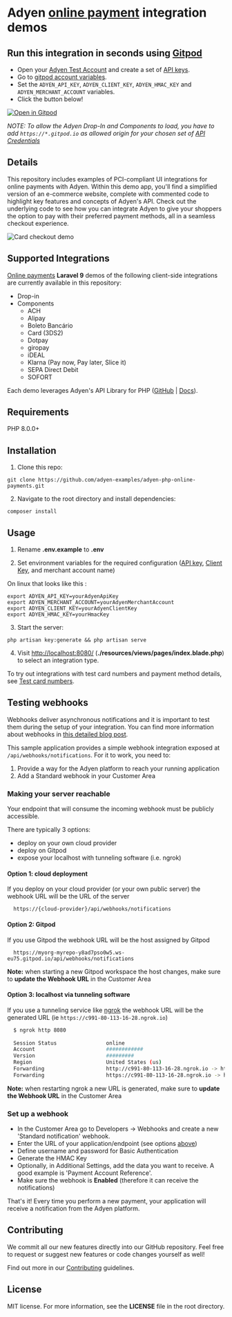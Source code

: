 # Adyen [online payment](https://docs.adyen.com/online-payments) integration demos

## Run this integration in seconds using [Gitpod](https://gitpod.io/)

* Open your [Adyen Test Account](https://ca-test.adyen.com/ca/ca/overview/default.shtml) and create a set of [API keys](https://docs.adyen.com/user-management/how-to-get-the-api-key).
* Go to [gitpod account variables](https://gitpod.io/variables).
* Set the `ADYEN_API_KEY`, `ADYEN_CLIENT_KEY`, `ADYEN_HMAC_KEY` and `ADYEN_MERCHANT_ACCOUNT` variables.
* Click the button below!

[![Open in Gitpod](https://gitpod.io/button/open-in-gitpod.svg)](https://gitpod.io/#https://github.com/adyen-examples/adyen-php-online-payments)

_NOTE: To allow the Adyen Drop-In and Components to load, you have to add `https://*.gitpod.io` as allowed origin for your chosen set of [API Credentials](https://ca-test.adyen.com/ca/ca/config/api_credentials_new.shtml)_

## Details

This repository includes examples of PCI-compliant UI integrations for online payments with Adyen. Within this demo app, you'll find a simplified version of an e-commerce website, complete with commented code to highlight key features and concepts of Adyen's API. Check out the underlying code to see how you can integrate Adyen to give your shoppers the option to pay with their preferred payment methods, all in a seamless checkout experience.
    
![Card checkout demo](public/img/cardcheckout.gif)

## Supported Integrations

[Online payments](https://docs.adyen.com/online-payments) **Laravel 9** demos of the following client-side integrations are currently available in this repository:

- Drop-in
- Components
    - ACH
    - Alipay
    - Boleto Bancário
    - Card (3DS2)
    - Dotpay
    - giropay
    - iDEAL
    - Klarna (Pay now, Pay later, Slice it)
    - SEPA Direct Debit
    - SOFORT


Each demo leverages Adyen's API Library for PHP ([GitHub](https://github.com/Adyen/adyen-php-api-library) | [Docs](https://docs.adyen.com/development-resources/libraries#php)).

## Requirements

PHP 8.0.0+

## Installation

1. Clone this repo:

```
git clone https://github.com/adyen-examples/adyen-php-online-payments.git
```

2. Navigate to the root directory and install dependencies:

```
composer install
```

## Usage

1. Rename **.env.example** to **.env** 

2. Set environment variables for the required configuration ([API key](https://docs.adyen.com/user-management/how-to-get-the-api-key), [Client Key](https://docs.adyen.com/user-management/client-side-authentication), and merchant account name)

On linux that looks like this :

```
export ADYEN_API_KEY=yourAdyenApiKey
export ADYEN_MERCHANT_ACCOUNT=yourAdyenMerchantAccount
export ADYEN_CLIENT_KEY=yourAdyenClientKey
export ADYEN_HMAC_KEY=yourHmacKey
```

3. Start the server:

```
php artisan key:generate && php artisan serve
```

4. Visit [http://localhost:8080/](http://localhost:8080/) (**./resources/views/pages/index.blade.php**) to select an integration type.

To try out integrations with test card numbers and payment method details, see [Test card numbers](https://docs.adyen.com/development-resources/test-cards/test-card-numbers).

## Testing webhooks

Webhooks deliver asynchronous notifications and it is important to test them during the setup of your integration. You can find more information about webhooks in [this detailed blog post](https://www.adyen.com/blog/Integrating-webhooks-notifications-with-Adyen-Checkout).

This sample application provides a simple webhook integration exposed at `/api/webhooks/notifications`. For it to work, you need to:

1. Provide a way for the Adyen platform to reach your running application
2. Add a Standard webhook in your Customer Area

### Making your server reachable

Your endpoint that will consume the incoming webhook must be publicly accessible.

There are typically 3 options:
* deploy on your own cloud provider
* deploy on Gitpod
* expose your localhost with tunneling software (i.e. ngrok)

#### Option 1: cloud deployment
If you deploy on your cloud provider (or your own public server) the webhook URL will be the URL of the server
```
  https://{cloud-provider}/api/webhooks/notifications
```

#### Option 2: Gitpod
If you use Gitpod the webhook URL will be the host assigned by Gitpod
```
  https://myorg-myrepo-y8ad7pso0w5.ws-eu75.gitpod.io/api/webhooks/notifications
```
**Note:** when starting a new Gitpod workspace the host changes, make sure to **update the Webhook URL** in the Customer Area

#### Option 3: localhost via tunneling software
If you use a tunneling service like [ngrok](ngrok) the webhook URL will be the generated URL (ie `https://c991-80-113-16-28.ngrok.io`)

```bash
  $ ngrok http 8080
  
  Session Status                online                                                                                           
  Account                       ############                                                                      
  Version                       #########                                                                                          
  Region                        United States (us)                                                                                 
  Forwarding                    http://c991-80-113-16-28.ngrok.io -> http://localhost:8080                                       
  Forwarding                    https://c991-80-113-16-28.ngrok.io -> http://localhost:8080           
```

**Note:** when restarting ngrok a new URL is generated, make sure to **update the Webhook URL** in the Customer Area

### Set up a webhook

* In the Customer Area go to Developers -> Webhooks and create a new 'Standard notification' webhook.
* Enter the URL of your application/endpoint (see options [above](#making-your-server-reachable))
* Define username and password for Basic Authentication
* Generate the HMAC Key
* Optionally, in Additional Settings, add the data you want to receive. A good example is 'Payment Account Reference'.
* Make sure the webhook is **Enabled** (therefore it can receive the notifications)

That's it! Every time you perform a new payment, your application will receive a notification from the Adyen platform.

## Contributing

We commit all our new features directly into our GitHub repository. Feel free to request or suggest new features or code changes yourself as well!

Find out more in our [Contributing](https://github.com/adyen-examples/.github/blob/main/CONTRIBUTING.md) guidelines.

## License

MIT license. For more information, see the **LICENSE** file in the root directory.
